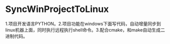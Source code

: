 SyncWinProjectToLinux
====
1.项目开发语言PYTHON。2.项目功能在windows下面写代码，自动增量同步到linux机器上面，同时执行远程执行shell命令。3.配合cmake，和make自动生成二进制代码。